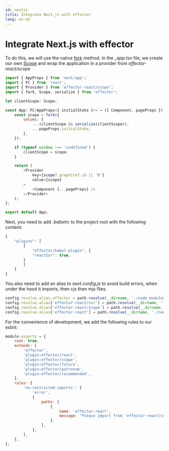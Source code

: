 ```yaml
---
id: nextjs
title: Integrate Next.js with effector
lang: en-US
---
```


# Integrate Next.js with effector

To do this, we will use the native [fork](/beta/docs/api/effector/fork.md) method.
In the __app.tsx_ file, we create our own [Scope](/beta/docs/api/effector/Scope.md) and wrap the application in a provider from _effector-react/scope_

```js
import { AppProps } from 'next/app';
import { FC } from 'react';
import { Provider } from 'effector-react/scope';
import { fork, Scope, serialize } from 'effector';

let clientScope: Scope;

const App: FC<AppProps<{ initialState }>> = ({ Component, pageProps }) => {
    const scope = fork({
        values: {
            ...(clientScope && serialize(clientScope)),
            ...pageProps.initialState,
        },
    });

    if (typeof window !== 'undefined') {
        clientScope = scope;
    }

    return (
        <Provider
            key={scope?.graphite?.id || '0'}
            value={scope}
        >
            <Component {...pageProps} />
        </Provider>
    );
};

export default App;
```

Next, you need to add _.babelrc_ to the project root with the following content:

```js
{
    "plugins": [
        [
            "effector/babel-plugin", {
            "reactSsr": true,
        }
        ]
    ]
}
```

You also need to add an alias to _next.config.js_ to avoid build errors, when under the hood it imports, then cjs then mjs files.

```js
config.resolve.alias.effector = path.resolve(__dirname, './node_modules/effector/effector.cjs.js');
config.resolve.alias['effector-react/ssr'] = path.resolve(__dirname, './node_modules/effector-react/ssr.js');
config.resolve.alias['effector-react/scope'] = path.resolve(__dirname, './node_modules/effector-react/scope.js');
config.resolve.alias['effector-react'] = path.resolve(__dirname, './node_modules/effector-react/ssr.js');
```

For the convenience of development, we add the following rules to our eslint:

```js
module.exports = {
    root: true,
    extends: [ 
        'effector', 
        'plugin:effector/react', 
        'plugin:effector/scope', 
        'plugin:effector/future',
        'plugin:effector/patronum',
        'plugin:effector/recommended',
    ],
    rules: {
        'no-restricted-imports': [
            'error',
            {
                paths: [
                    {
                        name: 'effector-react',
                        message: "Please import from 'effector-react/scope' instead.",
                    },
                ],
            },
        ],
    },
};
```
